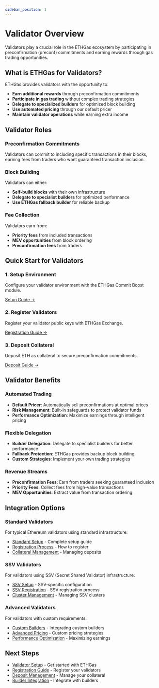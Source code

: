 ```yaml
---
sidebar_position: 1
---
```


# Validator Overview

Validators play a crucial role in the ETHGas ecosystem by participating in preconfirmation (preconf) commitments and earning rewards through gas trading opportunities.

## What is ETHGas for Validators?

ETHGas provides validators with the opportunity to:

- **Earn additional rewards** through preconfirmation commitments
- **Participate in gas trading** without complex trading strategies
- **Delegate to specialized builders** for optimized block building
- **Use automated pricing** through our default pricer
- **Maintain validator operations** while earning extra income

## Validator Roles

### Preconfirmation Commitments
Validators can commit to including specific transactions in their blocks, earning fees from traders who want guaranteed transaction inclusion.

### Block Building
Validators can either:
- **Self-build blocks** with their own infrastructure
- **Delegate to specialist builders** for optimized performance
- **Use ETHGas fallback builder** for reliable backup

### Fee Collection
Validators earn from:
- **Priority fees** from included transactions
- **MEV opportunities** from block ordering
- **Preconfirmation fees** from traders

## Quick Start for Validators

<div className="row">
  <div className="col col--4">
    <div className="feature-card">
      <h3>1. Setup Environment</h3>
      <p>Configure your validator environment with the ETHGas Commit Boost module.</p>
      <a href="/docs/validators/setup" className="button button--outline button--sm">
        Setup Guide →
      </a>
    </div>
  </div>
  <div className="col col--4">
    <div className="feature-card">
      <h3>2. Register Validators</h3>
      <p>Register your validator public keys with ETHGas Exchange.</p>
      <a href="/docs/validators/registration" className="button button--outline button--sm">
        Registration Guide →
      </a>
    </div>
  </div>
  <div className="col col--4">
    <div className="feature-card">
      <h3>3. Deposit Collateral</h3>
      <p>Deposit ETH as collateral to secure preconfirmation commitments.</p>
      <a href="/docs/validators/deposits" className="button button--outline button--sm">
        Deposit Guide →
      </a>
    </div>
  </div>
</div>

## Validator Benefits

### Automated Trading
- **Default Pricer**: Automatically sell preconfirmations at optimal prices
- **Risk Management**: Built-in safeguards to protect validator funds
- **Performance Optimization**: Maximize earnings through intelligent pricing

### Flexible Delegation
- **Builder Delegation**: Delegate to specialist builders for better performance
- **Fallback Protection**: ETHGas provides backup block building
- **Custom Strategies**: Implement your own trading strategies

### Revenue Streams
- **Preconfirmation Fees**: Earn from traders seeking guaranteed inclusion
- **Priority Fees**: Collect fees from high-value transactions
- **MEV Opportunities**: Extract value from transaction ordering

## Integration Options

### Standard Validators
For typical Ethereum validators using standard infrastructure:
- [Standard Setup](/docs/validators/setup/standard) - Complete setup guide
- [Registration Process](/docs/validators/registration/standard) - How to register
- [Collateral Management](/docs/validators/deposits) - Managing deposits

### SSV Validators
For validators using SSV (Secret Shared Validator) infrastructure:
- [SSV Setup](/docs/validators/setup/ssv) - SSV-specific configuration
- [SSV Registration](/docs/validators/registration/ssv) - SSV registration process
- [Cluster Management](/docs/validators/ssv/clusters) - Managing SSV clusters

### Advanced Validators
For validators with custom requirements:
- [Custom Builders](/docs/validators/builders/custom) - Integrating custom builders
- [Advanced Pricing](/docs/validators/pricing/advanced) - Custom pricing strategies
- [Performance Optimization](/docs/validators/optimization) - Maximizing earnings

## Next Steps

- [Validator Setup](/docs/validators/setup) - Get started with ETHGas
- [Registration Guide](/docs/validators/registration) - Register your validators
- [Deposit Management](/docs/validators/deposits) - Manage your collateral
- [Builder Integration](/docs/validators/builders) - Integrate with builders 